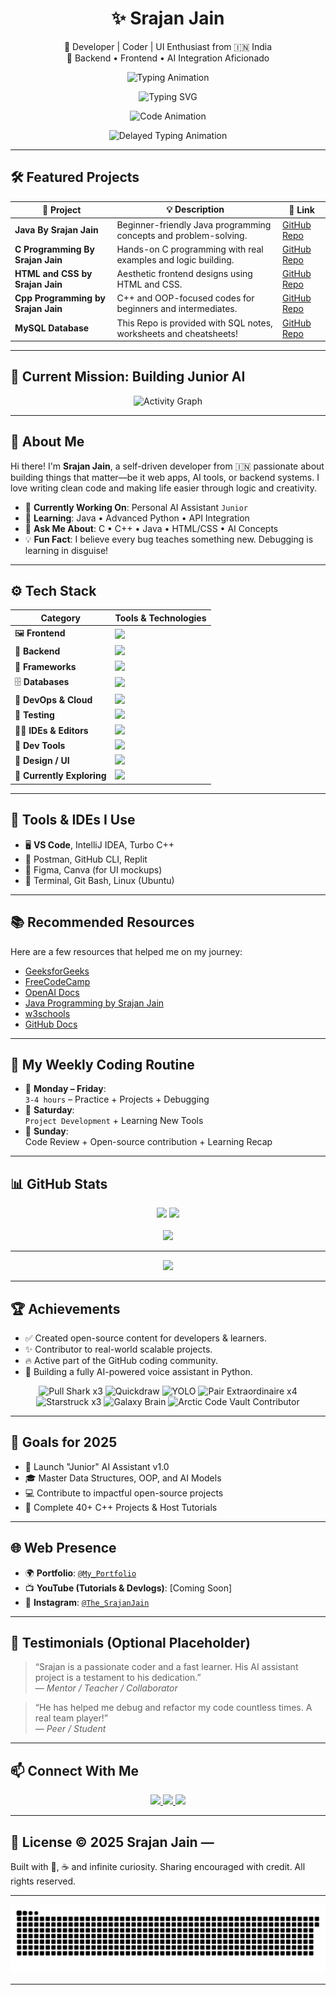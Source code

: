 <h1 align="center">✨ Srajan Jain</h1>

<p align="center">
  🚀 Developer | Coder | UI Enthusiast from 🇮🇳 India <br/>
  💼 Backend • Frontend • AI Integration Aficionado
</p>

<p align="center">
  <img
    src="https://readme-typing-svg.herokuapp.com?font=Fira+Code&weight=500&size=22&pause=1000&color=00BFFF&center=true&vCenter=true&width=1000&lines=Welcome+to+my+GitHub!;I'm+Srajan+Jain+%F0%9F%92%BB+Developer+from+India;Backend+%7C+Frontend+%7C+AI+Integration+Enthusiast;Building+Smarter+Projects+Every+Day+%F0%9F%92%AA"
    alt="Typing Animation"
/>
</p>

<p align="center">
  <img src="https://readme-typing-svg.demolab.com?font=Fira+Code&weight=500&size=24&duration=3000&pause=1000&color=00FFAA&center=true&vCenter=true&width=700&lines=Java+%7C+Spring+Boot+%7C+Microservices;DSA+%7C+Problem+Solver;Open+Source+Contributor;Always+Learning+New+Tech" alt="Typing SVG"/>
</p>
<p align="center">
  <img src="https://media.giphy.com/media/L1R1tvI9svkIWwpVYr/giphy.gif" width="400" alt="Code Animation"/>
</p>
<p align="center">
  <img
    src="https://readme-typing-svg.herokuapp.com?font=Fira+Code&weight=500&size=22&pause=1000&color=FF4500&center=true&vCenter=true&width=1000&startDelay=7000&lines=Let's+Build+Something+Amazing+Together!;Join+Me+on+This+Journey+of+Innovation!"
    alt="Delayed Typing Animation"
/>
</p>

---

## 🛠️ Featured Projects

| 🚀 Project | 💡 Description | 🔗 Link |
|-----------|----------------|--------|
| **Java By Srajan Jain** | Beginner-friendly Java programming concepts and problem-solving. | [GitHub Repo](https://github.com/TheSrajanJain/Java-By-Srajan-Jain) |
| **C Programming By Srajan Jain** | Hands-on C programming with real examples and logic building. | [GitHub Repo](https://github.com/TheSrajanJain/C-Programming-By-Srajan-Jain) |
| **HTML and CSS by Srajan Jain** | Aesthetic frontend designs using HTML and CSS. | [GitHub Repo](https://github.com/TheSrajanJain/HTML-and-CSS-by-Srajan-Jain) |
| **Cpp Programming by Srajan Jain** | C++ and OOP-focused codes for beginners and intermediates. | [GitHub Repo](https://github.com/TheSrajanJain/Cpp-Programming-by-Srajan-Jain) |
| **MySQL Database** | This Repo is provided with SQL notes, worksheets and cheatsheets! | [GitHub Repo](https://github.com/TheSrajanJain/MySQL-Database) |

---

## 🔭 Current Mission: Building Junior AI

<div align="center">
  <img src="https://github-readme-activity-graph.vercel.app/graph?username=TheSrajanJain&theme=react-dark&area=true&custom_title=My%20Activity%20Graph" alt="Activity Graph" />
</div>

---

## 📘 About Me

Hi there! I'm **Srajan Jain**, a self-driven developer from 🇮🇳 passionate about building things that matter—be it web apps, AI tools, or backend systems. I love writing clean code and making life easier through logic and creativity.

- 🔭 **Currently Working On**: Personal AI Assistant `Junior`
- 🌱 **Learning**: Java • Advanced Python • API Integration
- 💬 **Ask Me About**: C • C++ • Java • HTML/CSS • AI Concepts
- 💡 **Fun Fact**: I believe every bug teaches something new. Debugging is learning in disguise!

---

## ⚙️ Tech Stack

| Category              | Tools & Technologies                                                                                                                                         |
|-----------------------|--------------------------------------------------------------------------------------------------------------------------------------------------------------|
| 🖼️ **Frontend**        | <img src="https://skillicons.dev/icons?i=html,css,js,react,tailwind,bootstrap,figma" height="30" />                                                        |
| 🧠 **Backend**         | <img src="https://skillicons.dev/icons?i=java,python,nodejs,spring,django,express" height="30" />                                                           |
| 🧰 **Frameworks**      | <img src="https://skillicons.dev/icons?i=spring,flask,nextjs,redux" height="30" />                                                                          |
| 🗄️ **Databases**       | <img src="https://skillicons.dev/icons?i=mysql,postgres,mongodb,firebase,supabase" height="30" />                                                           |
| 🚀 **DevOps & Cloud**  | <img src="https://skillicons.dev/icons?i=docker,kubernetes,aws,vercel,netlify" height="30" />                                                               |
| 🧪 **Testing**         | <img src="https://skillicons.dev/icons?i=jest,pytest" height="30" />                                                                                         |
| 🧑‍💻 **IDEs & Editors**  | <img src="https://skillicons.dev/icons?i=vscode,idea,replit,codepen" height="30" />                                                                         |
| 🧪 **Dev Tools**       | <img src="https://skillicons.dev/icons?i=git,github,postman,linux,terminal" height="30" />                                                                  |
| 🎨 **Design / UI**     | <img src="https://skillicons.dev/icons?i=figma,canva" height="30" />                                                                                         |
| 🧠 **Currently Exploring** | <img src="https://skillicons.dev/icons?i=ts,graphql,threejs,grafana" height="30" />                                                                    |

---

## 🔧 Tools & IDEs I Use

- 🖥️ **VS Code**, IntelliJ IDEA, Turbo C++
- 🧪 Postman, GitHub CLI, Replit
- 🎨 Figma, Canva (for UI mockups)
- 🔧 Terminal, Git Bash, Linux (Ubuntu)

---

## 📚 Recommended Resources

Here are a few resources that helped me on my journey:

- [GeeksforGeeks](https://www.geeksforgeeks.org/)
- [FreeCodeCamp](https://www.freecodecamp.org/)
- [OpenAI Docs](https://platform.openai.com/docs)
- [Java Programming by Srajan Jain](https://github.com/TheSrajanJain/Java-By-Srajan-Jain)
- [w3schools](https://www.w3schools.com/)
- [GitHub Docs](https://docs.github.com/)

---

## 📅 My Weekly Coding Routine

- 🧠 **Monday – Friday**:  
  `3-4 hours` – Practice + Projects + Debugging  
- 🔬 **Saturday**:  
  `Project Development` + Learning New Tools  
- 🌱 **Sunday**:  
  Code Review + Open-source contribution + Learning Recap

---

## 📊 GitHub Stats

<p align="center">
  <img src="https://github-readme-stats.vercel.app/api?username=TheSrajanJain&show_icons=true&theme=radical&hide_border=false" width="48%" />
  <img src="https://github-readme-streak-stats.herokuapp.com?user=TheSrajanJain&theme=radical&hide_border=false" width="48%" />
  <br/><br/>
  <img src="https://github-readme-stats.vercel.app/api/top-langs/?username=TheSrajanJain&layout=compact&theme=radical&hide_border=false" width="48%" />
</p>

---

<p align="center">
  <img src="https://github-profile-trophy.vercel.app/?username=TheSrajanJain&theme=radical&no-frame=true&margin-w=10" />
</p>

---

## 🏆 Achievements

- ✅ Created open-source content for developers & learners.
- ✨ Contributor to real-world scalable projects.
- 🔥 Active part of the GitHub coding community.
- 🤖 Building a fully AI-powered voice assistant in Python.

<p align="center">
  <img src="https://github.githubassets.com/images/modules/profile/achievements/pull-shark-default.png" width="80" title="Pull Shark x3"/>
  <img src="https://github.githubassets.com/images/modules/profile/achievements/quickdraw-default.png" width="80" title="Quickdraw"/>
  <img src="https://github.githubassets.com/images/modules/profile/achievements/yolo-default.png" width="80" title="YOLO"/>
  <img src="https://github.githubassets.com/images/modules/profile/achievements/pair-extraordinaire-default.png" width="80" title="Pair Extraordinaire x4"/>
  <img src="https://github.githubassets.com/images/modules/profile/achievements/starstruck-default.png" width="80" title="Starstruck x3"/>
  <img src="https://github.githubassets.com/images/modules/profile/achievements/galaxy-brain-default.png" width="80" title="Galaxy Brain"/>
  <img src="https://github.githubassets.com/images/modules/profile/achievements/arctic-code-vault-contributor-default.png" width="80" title="Arctic Code Vault Contributor"/>
</p>

---

## 🎯 Goals for 2025

- 🚀 Launch "Junior" AI Assistant v1.0  
- 🎓 Master Data Structures, OOP, and AI Models  
- 💻 Contribute to impactful open-source projects  
- 🧠 Complete 40+ C++ Projects & Host Tutorials  

---

## 🌐 Web Presence

- 🌍 **Portfolio**: [`@My_Portfolio`](https://thesrajanjain.github.io/Portfolio/)
- 📺 **YouTube (Tutorials & Devlogs)**: [Coming Soon]
- 📸 **Instagram**: [`@The_SrajanJain`](https://www.instagram.com/the_srajanjain/)

---

## 💬 Testimonials (Optional Placeholder)

> “Srajan is a passionate coder and a fast learner. His AI assistant project is a testament to his dedication.”  
> — *Mentor / Teacher / Collaborator*

> “He has helped me debug and refactor my code countless times. A real team player!”  
> — *Peer / Student*

---

## 📫 Connect With Me 
<p align="center"> 
  <a href="mailto:thesrajanjain@gmail.com">
    <img src="https://img.shields.io/badge/Gmail-D14836?style=for-the-badge&logo=gmail&logoColor=white" />
  </a> 
  <a href="https://github.com/TheSrajanJain">
    <img src="https://img.shields.io/badge/GitHub-181717?style=for-the-badge&logo=github&logoColor=white" />
  </a> 
  <a href="https://github.com/TheSrajanJain?tab=repositories">
    <img src="https://img.shields.io/badge/Explore%20More%20Projects-%23121011.svg?style=for-the-badge&logo=github&logoColor=white" />
  </a>
</p>

---

## 📜 License © 2025 **Srajan Jain** — 
Built with 💙, ☕ and infinite curiosity. 
Sharing encouraged with credit. All rights reserved. 

--- 

<p align="center"> <img src="https://github.com/TheSrajanJain/TheSrajanJain/raw/output/github-contribution-grid-snake.svg" alt="Snake animation" /> </p>

---
